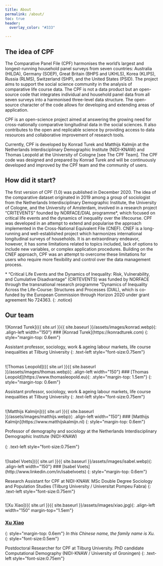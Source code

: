 ```yaml
---
title: About
permalink: /about/
toc: true
header:
  overlay_color: "#333"

---
```

## The idea of CPF

The Comparative Panel File (CPF) harmonises the world’s largest and longest-running household panel surveys from seven countries: Australia (HILDA), Germany (SOEP), Great Britain (BHPS and UKHLS), Korea (KLIPS), Russia (RLMS), Switzerland (SHP), and the United States (PSID). The project aims to support the social science community in the analysis of comparative life course data. The CPF is not a data product but an open-source code that integrates individual and household panel data from all seven surveys into a harmonised three-level data structure. The open-source character of the code allows for developing and extending areas of application.

CPF is an open-science project aimed at answering the growing need for cross-nationally comparative longitudinal data in the social sciences. It also contributes to the open and replicable science by providing access to data resources and collaborative improvement of research tools.

Currently, CPF is developed by Konrad Turek and Matthijs Kalmijn at the Netherlands Interdisciplinary Demographic Institute (NIDI-KNAW) and Thomas Leopold at the University of Cologne [see The CPF Team]. The CPF code was designed and prepared by Konrad Turek and will be continuously developed and improved by the CPF team and the community of users.

## How did it start?

The first version of CPF (1.0) was published in December 2020. The idea of the comparative dataset originated in 2019 among a group of sociologist from the Netherlands Interdisciplinary Demographic Institute, the University of Cologne, and the University of Amsterdam, involved in a research project “CRITEVENTS” founded by NORFACE/DIAL programme*, which focused on critical life events and the dynamics of inequality over the lifecourse. CPF was developed in an attempt to extend and popularise the approach implemented in the Cross-National Equivalent File (CNEF). CNEF is a long-running and well-established project which harmonizes international longitudinal surveys of households. It is an extraordinary endeavor, however, it has some limitations related to topics included, lack of options to include new variables, or complex application procedures.  Building on the CNEF approach, CPF was an attempt to overcome these limitations for users who require more flexibility and control over the data management process. 


\* “Critical Life Events and the Dynamics of Inequality: Risk, Vulnerability, and Cumulative Disadvantage” (CRITEVENTS) was funded by NORFACE through the transnational research programme “Dynamics of Inequality Across the Life-Course: Structures and Processes (DIAL), which is co‐funded by the European Commission through Horizon 2020 under grant agreement No 724363.
{: .notice}

## Our team
<div  style="display: grid;">
<div markdown="1">
![Konrad Turek]({{ site.url }}{{ site.baseurl }}/assets/images/konrad.webp){: .align-left width="150"}
### [Konrad Turek](https://konradturek.com)
{: style="margin-top: 0.6em"}

Assistant professor, sociology, work & ageing labour markets, life course inequalities at Tilburg University 
{: .text-left  style="font-size:0.75em"}

<br/>
</div>

<div markdown="1">
![Thomas Leopold]({{ site.url }}{{ site.baseurl }}/assets/images/thomas.webp){: .align-left width="150"}
### [Thomas Leopold](https://www.thomasleopold.eu){: .style="margin-top: 1.5em"}
{: style="margin-top: 0.6em"}

Assistant professor, sociology, work & ageing labour markets, life course inequalities at Tilburg University
{: .text-left  style="font-size:0.75em"}

<br/>

</div>


<div markdown="1">
![Matthijs Kalmijn]({{ site.url }}{{ site.baseurl }}/assets/images/matthijs.webp){: .align-left width="150"}
### [Matthijs Kalmijn](https://www.matthijskalmijn.nl)
{: style="margin-top: 0.6em"}

Professor of demography and sociology at the Netherlands Interdisciplinary Demographic Institute (NIDI-KNAW)<br/><br/>
{: .text-left  style="font-size:0.75em"}

<br/>

</div>

<div markdown="1">
![Isabel Voets]({{ site.url }}{{ site.baseurl }}/assets/images/isabel.webp){: .align-left width="150"}
### [Isabel Voets](http://www.linkedin.com/in/isabelvoets)
{: style="margin-top: 0.6em"}

Research Assistant for CPF at NIDI-KNAW.  MSc Double Degree Sociology and Population Studies (Tilburg University / Universitat Pompeu Fabra)
{: .text-left  style="font-size:0.75em"}
<br/>

</div>


<div markdown="1">

![Xu Xiao]({{ site.url }}{{ site.baseurl }}/assets/images/xiao.jpg){: .align-left width="150" margin-top="1.5em"}
### [Xu Xiao](http://xuxiao.nl)
{: style="margin-top: 0.6em"}
*In this Chinese name, the family name is Xu.*
{: style="font-size:0.5em"}

Postdoctoral Researcher for CPF at Tilburg University. PhD candidate Computational Demography (NIDI-KNAW / University of Groningen)
{: .text-left  style="font-size:0.75em"}
</div>

</div>
